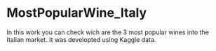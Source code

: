 # MostPopularWine_Italy
In this work you can check wich are the 3 most popular wines into the Italian market. It was developted using Kaggle data.
